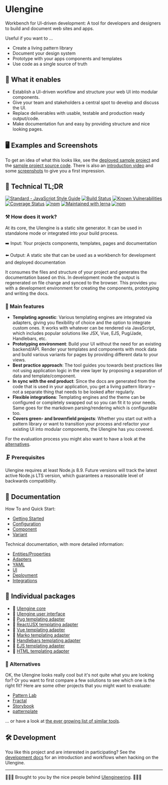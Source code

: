 # UIengine

Workbench for UI-driven development:
A tool for developers and designers to build and document web sites and apps.

Useful if you want to …

- Create a living pattern library
- Document your design system
- Prototype with your apps components and templates
- Use code as a single source of truth

## 🚀  What it enables

- Establish a UI-driven workflow and structure your web UI into modular components.
- Give your team and stakeholders a central spot to develop and discuss the UI.
- Replace deliverables with usable, testable and production ready output/code.
- Make documentation fun and easy by providing structure and nice looking pages.

## 🖥 Examples and Screenshots

To get an idea of what this looks like, see the
[deployed sample project](http://uiengine-sample-project.uix.space/)
and the
[sample project source code](./test/project/).
There is also an
[introduction video](https://www.youtube.com/watch?v=OKHAhIQLvjU)
and some
[screenshots](./docs/media/) to give you a first impression.

## 🔩 Technical TL;DR

[![Standard - JavaScript Style Guide](https://img.shields.io/badge/code%20style-standard-brightgreen.svg)](http://standardjs.com/)
[![Build Status](https://travis-ci.org/dennisreimann/uiengine.svg?branch=master)](https://travis-ci.org/dennisreimann/uiengine)
[![Known Vulnerabilities](https://snyk.io/test/github/dennisreimann/uiengine/badge.svg)](https://snyk.io/test/github/dennisreimann/uiengine)
[![Coverage Status](https://coveralls.io/repos/github/dennisreimann/uiengine/badge.svg?branch=master)](https://coveralls.io/github/dennisreimann/uiengine?branch=master)
[![npm](https://img.shields.io/npm/dw/uiengine.svg)](https://www.npmjs.com/package/uiengine)
[![Maintained with lerna](https://img.shields.io/badge/maintained%20with-lerna-cc00ff.svg)](https://lernajs.io/)
[![npm](https://img.shields.io/npm/v/uiengine.svg)](https://www.npmjs.com/package/uiengine)

### ⚒ How does it work?

At its core, the UIengine is a static site generator.
It can be used in standalone mode or integrated into your build process.

➡️ Input: Your projects components, templates, pages and documentation

⬅️ Output: A static site that can be used as a workbench for development and deployed documentation

It consumes the files and structure of your project and generates the documentation based on this.
In development mode the output is regenerated on file change and synced to the browser.
This provides you with a development environment for creating the components, prototyping and writing the docs.

### 💯 Main features

- **Templating agnostic**: Various templating engines are integrated via adapters, giving you flexibility of choice and the option to integrate custom ones. It works with whatever can be rendered via JavaScript, which includes popular solutions like JSX, Vue, EJS, Pug/Jade, Handlebars, etc.
- **Prototyping environment**: Build your UI without the need for an existing backend/API. Render your templates and components with mock data and build various variants for pages by providing different data to your views.
- **Best practice approach**: The tool guides you towards best practices like not using application logic in the view layer by proposing a separation of data and template/component.
- **In sync with the end product**: Since the docs are generated from the code that is used in your application, you get a living pattern library – not a separate thing that needs to be looked after regularly.
- **Flexible integrations**: Templating engines and the theme can be configured or completely swapped out so you can fit it to your needs. Same goes for the markdown parsing/rendering which is configurable too.
- **Covers green- and brownfield projects**: Whether you start out with a pattern library or want to transition your process and refactor your existing UI into modular components, the UIengine has you covered.

For the evaluation process you might also want to have a look at the [alternatives](#-alternatives).

### 🗜 Prerequisites

UIengine requires at least Node.js 8.9. Future versions will track the latest active Node.js LTS version, which guarantees a reasonable level of backwards compatibility.

## 📘 Documentation

How To and Quick Start:

- [Getting Started](./docs/getting-started.md)
- [Configuration](./docs/config.md)
- [Component](./docs/component.md)
- [Variant](./docs/variant.md)

Technical documentation, with more detailed information:

- [Entities/Properties](./docs/entities-properties.md)
- [Adapters](./docs/adapters.md)
- [YAML](./docs/yaml.md)
- [UI](./docs/ui.md)
- [Deployment](./docs/deployment.md)
- [Integrations](./docs/integrations.md)

## 💁 Individual packages

- 🚀 [UIengine core](./packages/core)
- 🎨 [UIengine user interface](./packages/ui)
- 🔌 [Pug templating adapter](./packages/adapter-pug)
- 🔌 [React/JSX templating adapter](./packages/adapter-react)
- 🔌 [Vue templating adapter](./packages/adapter-vue)
- 🔌 [Marko templating adapter](./packages/adapter-marko)
- 🔌 [Handlebars templating adapter](./packages/adapter-handlebars)
- 🔌 [EJS templating adapter](./packages/adapter-ejs)
- 🔌 [HTML templating adapter](./packages/adapter-html)

### 🖖 Alternatives

OK, the UIengine looks really cool but it's not quite what you are looking for?
Or you want to first compare a few solutions to see which one is the right fit?
Here are some other projects that you might want to evaluate:

- [Pattern Lab](http://patternlab.io/)
- [Fractal](http://fractal.build/)
- [Storybook](https://storybook.js.org/)
- [patternplate](https://github.com/sinnerschrader/patternplate/)

… or have a look at [the ever growing list of similar tools](https://github.com/davidhund/styleguide-generators).

## 🛠 Development

You like this project and are interested in participating?
See the [development docs](./docs/development.md) for an introduction and workflows when hacking on the UIengine.

- - - - -

👨🏻‍💻 Brought to you by the nice people behind [UIengineering](https://www.uiengineering.de). 👨🏻‍💻

